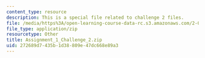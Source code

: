 ```yaml
---
content_type: resource
description: This is a special file related to challenge 2 files.
file: /media/https%3A/open-learning-course-data-rc.s3.amazonaws.com/2-086-numerical-computation-for-mechanical-engineers-spring-2013/272689d7435b1d38809e47dc668e89a3_Assignment_1_Challenge_2.zip
file_type: application/zip
resourcetype: Other
title: Assignment_1_Challenge_2.zip
uid: 272689d7-435b-1d38-809e-47dc668e89a3
---
```


